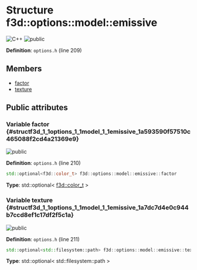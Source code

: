 # Structure f3d::options::model::emissive

![][C++]
![][public]

**Definition**: `options.h` (line 209)





## Members

* [factor](structf3d_1_1options_1_1model_1_1emissive.md#structf3d_1_1options_1_1model_1_1emissive_1a593590f57510c465088f2cd4a21369e9)
* [texture](structf3d_1_1options_1_1model_1_1emissive.md#structf3d_1_1options_1_1model_1_1emissive_1a7dc7d4e0c944b7ccd8ef1c17df2f5c1a)

## Public attributes

### Variable factor {#structf3d_1_1options_1_1model_1_1emissive_1a593590f57510c465088f2cd4a21369e9}

![][public]

**Definition**: `options.h` (line 210)


```cpp
std::optional<f3d::color_t> f3d::options::model::emissive::factor
```








**Type**: std::optional< [f3d::color\_t](classf3d_1_1color__t.md) >



### Variable texture {#structf3d_1_1options_1_1model_1_1emissive_1a7dc7d4e0c944b7ccd8ef1c17df2f5c1a}

![][public]

**Definition**: `options.h` (line 211)


```cpp
std::optional<std::filesystem::path> f3d::options::model::emissive::texture
```








**Type**: std::optional< std::filesystem::path >



[public]: https://img.shields.io/badge/-public-brightgreen (public)
[C++]: https://img.shields.io/badge/language-C%2B%2B-blue (C++)
[protected]: https://img.shields.io/badge/-protected-yellow (protected)
[const]: https://img.shields.io/badge/-const-lightblue (const)
[static]: https://img.shields.io/badge/-static-lightgrey (static)